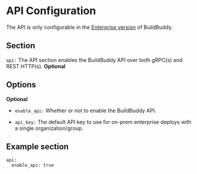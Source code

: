 <!--
{
  "name": "API",
  "category": "5eed3e2ace045b343fc0a328",
  "priority": 200
}
-->

# API Configuration

The API is only configurable in the [Enterprise version](enterprise.md) of BuildBuddy.

## Section

`api:` The API section enables the BuildBuddy API over both gRPC(s) and REST HTTP(s). **Optional**

## Options

**Optional**

- `enable_api:` Whether or not to enable the BuildBuddy API.

- `api_key:` The default API key to use for on-prem enterprise deploys with a single organization/group.

## Example section

```
api:
  enable_api: true
```

